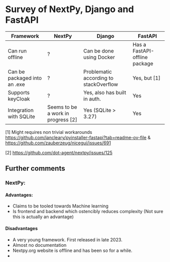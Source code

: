 # Survey of NextPy, Django and FastAPI

Framework | NextPy | Django | FastAPI |
--- | --- | --- | --- |
Can run offline | ? | Can be done using Docker | Has a FastAPI-offline package |
Can be packaged into an .exe | ? | Problematic according to stackOverflow | Yes, but [1] |
Supports keyCloak | ? | Yes, also has built in auth. | Yes |
Integration with SQLite | Seems to be a work in progress [2] | Yes (SQLite > 3.27) | Yes |





[1] Might requires non trivial workarounds https://github.com/iancleary/pyinstaller-fastapi?tab=readme-ov-file & https://github.com/zauberzeug/nicegui/issues/691  

[2] https://github.com/dot-agent/nextpy/issues/125 


## Further comments

### NextPy: 
#### Advantages:
- Claims to be tooled towards Machine learning
- Is frontend and backend which ostencibly reduces complexity (Not sure this is actually an advantage)

#### Disadvantages
- A very young framework. First released in late 2023.
- Almost no documentation
- Nextpy.org website is offline and has been so for a while.
- 
